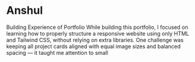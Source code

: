 # Anshul
Building Experience of Portfolio While building this portfolio, I focused on learning how to properly structure a responsive website using only HTML and Tailwind CSS, without relying on extra libraries. One challenge was keeping all project cards aligned with equal image sizes and balanced spacing — it taught me attention to small
